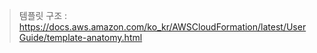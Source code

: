 > 템플릿 구조 : https://docs.aws.amazon.com/ko_kr/AWSCloudFormation/latest/UserGuide/template-anatomy.html